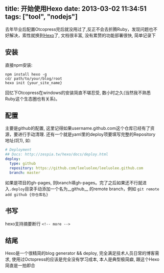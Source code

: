 title: 开始使用Hexo
date: 2013-03-02 11:34:51
tags: ["tool", "nodejs"]
---

去年毕业后配置Otcopress完后就没用过了,反正不会去折腾Ruby，发现问题也不好解决，索性就换到[Hexo](http://zespia.tw/hexo/)了, 文档很丰富, 没有累赘的功能部署很快, 简单记录下

<!-- more -->

## 安装

直接npm安装:

```
npm install hexo -g
cd/ path/to/your/blog/root
hexo init {your_site_name}
```

回忆下Otcopress在windows的安装简直不堪忍受, 数小时之久(当然我不熟悉Ruby这个生态圈也有关系)。

## 配置

主要是github的配置, 这里记得如果username.github.com这个仓库已经有了资源，要进行手动清理. 还有一个就是yaml里的deploy项要填写完整的Repository 地址(坑1), 如:

``` yaml
# Deployment
## Docs: http://zespia.tw/hexo/docs/deploy.html
deploy:
  type: github
  repository: https://github.com/leeluolee/leeluolee.github.com
  branch: master
```

如果是项目的gh-pages, 则branch填gh-pages。完了之后如果还不行就进入`.deploy`目录手动添加一个名为__github__ 的remote branch，例如
`git remote add github {你仓库名}`




## 书写

hexo支持摘要断行 `<!-- more -->`



## 结尾

Hexo是一个很精简的blog generator && deploy, 完全满足技术人员日常的博客需求, 使用过Octopress的应该是完全没有学习成本, 本人是典型极简癖, 跟这个Hexo简直是一拍即合






